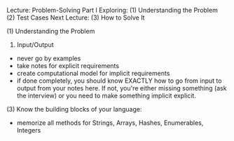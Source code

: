 Lecture: Problem-Solving Part I
Exploring: 
  (1) Understanding the Problem 
  (2) Test Cases
Next Lecture:
  (3) How to Solve It
 
(1) Understanding the Problem
  1. Input/Output
  - never go by examples
  - take notes for explicit requirements
  - create computational model for implicit requirements
  - if done completely, you should know EXACTLY how to go from input to output from your notes here. If not, you're either missing something (ask the interview) or you need to make something implicit explicit.

(3) Know the building blocks of your language:
  - memorize all methods for Strings, Arrays, Hashes, Enumerables, Integers
